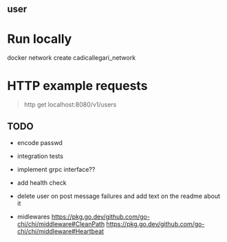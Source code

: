 user
-----------------------

# Run locally

docker network create cadicallegari_network


# HTTP example requests

> http get localhost:8080/v1/users


## TODO
- encode passwd
- integration tests
- implement grpc interface??
- add health check
- delete user on post message failures and add text on the readme about it

- midlewares
    https://pkg.go.dev/github.com/go-chi/chi/middleware#CleanPath
    https://pkg.go.dev/github.com/go-chi/chi/middleware#Heartbeat


